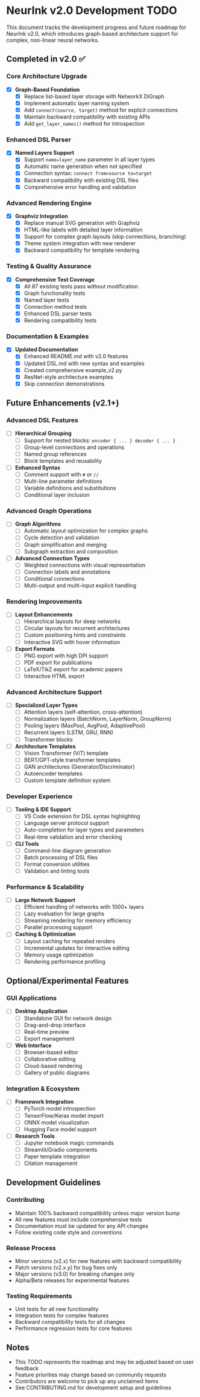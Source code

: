 # NeurInk v2.0 Development TODO

This document tracks the development progress and future roadmap for NeurInk v2.0, which introduces graph-based architecture support for complex, non-linear neural networks.

## Completed in v2.0 ✅

### Core Architecture Upgrade
- [x] **Graph-Based Foundation**
  - [x] Replace list-based layer storage with NetworkX DiGraph
  - [x] Implement automatic layer naming system
  - [x] Add `connect(source, target)` method for explicit connections
  - [x] Maintain backward compatibility with existing APIs
  - [x] Add `get_layer_names()` method for introspection

### Enhanced DSL Parser
- [x] **Named Layers Support**
  - [x] Support `name=layer_name` parameter in all layer types
  - [x] Automatic name generation when not specified
  - [x] Connection syntax: `connect from=source to=target`
  - [x] Backward compatibility with existing DSL files
  - [x] Comprehensive error handling and validation

### Advanced Rendering Engine
- [x] **Graphviz Integration**
  - [x] Replace manual SVG generation with Graphviz
  - [x] HTML-like labels with detailed layer information
  - [x] Support for complex graph layouts (skip connections, branching)
  - [x] Theme system integration with new renderer
  - [x] Backward compatibility for template rendering

### Testing & Quality Assurance
- [x] **Comprehensive Test Coverage**
  - [x] All 87 existing tests pass without modification
  - [x] Graph functionality tests
  - [x] Named layer tests  
  - [x] Connection method tests
  - [x] Enhanced DSL parser tests
  - [x] Rendering compatibility tests

### Documentation & Examples
- [x] **Updated Documentation**
  - [x] Enhanced README.md with v2.0 features
  - [x] Updated DSL.md with new syntax and examples
  - [x] Created comprehensive example_v2.py
  - [x] ResNet-style architecture examples
  - [x] Skip connection demonstrations

## Future Enhancements (v2.1+)

### Advanced DSL Features
- [ ] **Hierarchical Grouping**
  - [ ] Support for nested blocks: `encoder { ... } decoder { ... }`
  - [ ] Group-level connections and operations
  - [ ] Named group references
  - [ ] Block templates and reusability

- [ ] **Enhanced Syntax**
  - [ ] Comment support with `#` or `//`
  - [ ] Multi-line parameter definitions
  - [ ] Variable definitions and substitutions
  - [ ] Conditional layer inclusion

### Advanced Graph Operations
- [ ] **Graph Algorithms**
  - [ ] Automatic layout optimization for complex graphs
  - [ ] Cycle detection and validation
  - [ ] Graph simplification and merging
  - [ ] Subgraph extraction and composition

- [ ] **Advanced Connection Types**
  - [ ] Weighted connections with visual representation
  - [ ] Connection labels and annotations  
  - [ ] Conditional connections
  - [ ] Multi-output and multi-input explicit handling

### Rendering Improvements
- [ ] **Layout Enhancements**
  - [ ] Hierarchical layouts for deep networks
  - [ ] Circular layouts for recurrent architectures
  - [ ] Custom positioning hints and constraints
  - [ ] Interactive SVG with hover information

- [ ] **Export Formats**
  - [ ] PNG export with high DPI support
  - [ ] PDF export for publications
  - [ ] LaTeX/TikZ export for academic papers
  - [ ] Interactive HTML export

### Advanced Architecture Support
- [ ] **Specialized Layer Types**
  - [ ] Attention layers (self-attention, cross-attention)
  - [ ] Normalization layers (BatchNorm, LayerNorm, GroupNorm)
  - [ ] Pooling layers (MaxPool, AvgPool, AdaptivePool)
  - [ ] Recurrent layers (LSTM, GRU, RNN)
  - [ ] Transformer blocks

- [ ] **Architecture Templates**
  - [ ] Vision Transformer (ViT) template
  - [ ] BERT/GPT-style transformer templates
  - [ ] GAN architectures (Generator/Discriminator)
  - [ ] Autoencoder templates
  - [ ] Custom template definition system

### Developer Experience
- [ ] **Tooling & IDE Support**
  - [ ] VS Code extension for DSL syntax highlighting
  - [ ] Language server protocol support
  - [ ] Auto-completion for layer types and parameters
  - [ ] Real-time validation and error checking

- [ ] **CLI Tools**
  - [ ] Command-line diagram generation
  - [ ] Batch processing of DSL files
  - [ ] Format conversion utilities
  - [ ] Validation and linting tools

### Performance & Scalability  
- [ ] **Large Network Support**
  - [ ] Efficient handling of networks with 1000+ layers
  - [ ] Lazy evaluation for large graphs  
  - [ ] Streaming rendering for memory efficiency
  - [ ] Parallel processing support

- [ ] **Caching & Optimization**
  - [ ] Layout caching for repeated renders
  - [ ] Incremental updates for interactive editing
  - [ ] Memory usage optimization
  - [ ] Rendering performance profiling

## Optional/Experimental Features

### GUI Applications
- [ ] **Desktop Application**
  - [ ] Standalone GUI for network design
  - [ ] Drag-and-drop interface
  - [ ] Real-time preview
  - [ ] Export management

- [ ] **Web Interface**  
  - [ ] Browser-based editor
  - [ ] Collaborative editing
  - [ ] Cloud-based rendering
  - [ ] Gallery of public diagrams

### Integration & Ecosystem
- [ ] **Framework Integration**
  - [ ] PyTorch model introspection
  - [ ] TensorFlow/Keras model import
  - [ ] ONNX model visualization
  - [ ] Hugging Face model support

- [ ] **Research Tools**
  - [ ] Jupyter notebook magic commands
  - [ ] Streamlit/Gradio components
  - [ ] Paper template integration
  - [ ] Citation management

## Development Guidelines

### Contributing
- Maintain 100% backward compatibility unless major version bump
- All new features must include comprehensive tests
- Documentation must be updated for any API changes
- Follow existing code style and conventions

### Release Process
- Minor versions (v2.x) for new features with backward compatibility
- Patch versions (v2.x.y) for bug fixes only
- Major versions (v3.0) for breaking changes only
- Alpha/Beta releases for experimental features

### Testing Requirements
- Unit tests for all new functionality
- Integration tests for complex features
- Backward compatibility tests for all changes
- Performance regression tests for core features

## Notes
- This TODO represents the roadmap and may be adjusted based on user feedback
- Feature priorities may change based on community requests
- Contributors are welcome to pick up any unclaimed items
- See CONTRIBUTING.md for development setup and guidelines